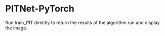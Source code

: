 # PITNet-PyTorch
Run train_PIT directly to return the results of the algorithm run and display the image.
